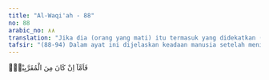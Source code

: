 ```yaml
---
title: "Al-Waqi'ah - 88"
no: 88
arabic_no: ٨٨
translation: "Jika dia (orang yang mati) itu termasuk yang didekatkan (kepada Allah),"
tafsir: "(88-94) Dalam ayat ini dijelaskan keadaan manusia setelah meninggal dunia. Mereka itu terbagi atas 3 golongan yaitu:\n\n1. Golongan orang-orang yang selalu mendekatkan diri kepada Allah (al-muqarrabin) dengan mengerjakan berbagai macam ibadah dan meninggalkan segala larangan-Nya. Mereka ini akan mendapat kemenangan dan kegembiraan serta memperoleh rezeki yang luas dan macam-macam nik¬mat, tempat kediaman mereka di surga, di mana mereka akan menikmati di dalamnya segala sesuatu yang belum pernah dipandang oleh mata, didengar oleh telinga, dan terlintas di hati.\n\n2. Golongan kanan yakni (al-Abrar atau Ashabul-yamin) yang akan menerima catatan amalnya dengan tangan kanannya. Mereka itu akan disam¬but dengan gembira oleh para malaikat sambil menyampaikan salam dari teman-teman mereka dari kalangan Ashabul-yamin.\n\nDalam ayat lain, Allah berfirman:\n\nSesungguhnya orang-orang yang berkata, “Tuhan kami adalah Allah” kemu¬dian mereka meneguhkan pendirian mereka, maka malaikat-malaikat akan turun kepada mereka (dengan berkata), “Janganlah kamu merasa takut dan janganlah kamu bersedih hati; dan bergem¬biralah kamu dengan (memperoleh) surga yang telah dijanjikan kepa¬da¬mu.” Kamilah pelindung-pelindungmu dalam kehidupan dunia dan akhirat; di dalamnya (surga) kamu memperoleh apa yang kamu ingin¬kan dan memperoleh apa yang kamu minta. Sebagai penghor¬ma¬tan (bag¬i¬mu) dari (Allah) Yang Maha Pengampun, Maha Penya¬yang. (Fussilat/41: 30-32).\n\nGolongan orang-orang kafir (Ashabusy-syimal) ialah yang mendustakan Allah dan Rasul-Nya, sehingga mereka tersesat dari jalan yang lurus dan akan menerima catatan amalnya dengan tangan kirinya. Mereka akan ditempatkan dalam api neraka yang berkobar-kobar nyalanya, diberi minum air yang sangat panas, dan makan buah zaqqum sehingga menghan-curkan isi perut dan seluruh kulit badan mereka."
---
```

فَاَمَّآ اِنْ كَانَ مِنَ الْمُقَرَّبِيْنَۙ  